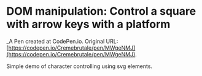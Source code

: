 # DOM manipulation: Control a square with arrow keys with a platform
 _A Pen created at CodePen.io. Original URL: [https://codepen.io/Cremebrutale/pen/MWgeNMJ](https://codepen.io/Cremebrutale/pen/MWgeNMJ).

 Simple demo of character controlling using svg elements.
